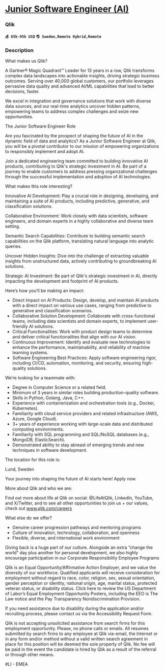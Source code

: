 # [Junior Software Engineer (AI)](https://www.remotewlb.com/apply/junior-software-engineer-ai)  
### Qlik  
#### `💰 65k-95k USD` `🌎 Sweden,Remote Hybrid,Remote`  

### Description

What makes us Qlik?

A Gartner® Magic Quadrant™ Leader for 13 years in a row, Qlik transforms complex data landscapes into actionable insights, driving strategic business outcomes. Serving over 40,000 global customers, our portfolio leverages pervasive data quality and advanced AI/ML capabilities that lead to better decisions, faster.

We excel in integration and governance solutions that work with diverse data sources, and our real-time analytics uncover hidden patterns, empowering teams to address complex challenges and seize new opportunities.

The Junior Software Engineer Role

Are you fascinated by the prospect of shaping the future of AI in the dynamic field of data and analytics? As a Junior Software Engineer at Qlik, you will be a pivotal contributor to our mission of empowering organizations to responsibly implement and adopt AI.

Join a dedicated engineering team committed to building innovative AI products, contributing to Qlik's strategic investment in AI. Be part of a journey to enable customers to address pressing organizational challenges through the successful implementation and adoption of AI technologies.

What makes this role interesting?

Innovative AI Development: Play a crucial role in designing, developing, and maintaining a suite of AI products, including predictive, generative, and classification solutions.

Collaborative Environment: Work closely with data scientists, software engineers, and domain experts in a highly collaborative and diverse team setting.

Semantic Search Capabilities: Contribute to building semantic search capabilities on the Qlik platform, translating natural language into analytic queries.

Uncover Hidden Insights: Dive into the challenge of extracting valuable insights from unstructured data, actively contributing to groundbreaking AI solutions.

Strategic AI Investment: Be part of Qlik's strategic investment in AI, directly impacting the development and footprint of AI products.

Here’s how you’ll be making an impact:

  * Direct Impact on AI Products: Design, develop, and maintain AI products with a direct impact on various use cases, ranging from predictive to generative and classification scenarios.
  * Collaborative Solution Development: Collaborate with cross-functional teams, including data scientists and domain experts, to implement user-friendly AI solutions.
  * Critical Functionalities: Work with product design teams to determine and deliver critical functionalities that align with our AI vision.
  * Continuous Improvement: Identify and evaluate new technologies to enhance the performance, maintainability, and reliability of machine learning systems.
  * Software Engineering Best Practices: Apply software engineering rigor, including CI/CD, automation, monitoring, and security, ensuring high-quality solutions.

We’re looking for a teammate with:

  * Degree in Computer Science or a related field.
  * Minimum of 3 years in similar roles building production-quality software.
  * Skills in Python, Golang, Java, C++.
  * Experience with containerization and orchestration tools (e.g., Docker, Kubernetes).
  * Familiarity with cloud service providers and related infrastructure (AWS, Azure, Google Cloud).
  * 3+ years of experience working with large-scale data and distributed computing environments.
  * Familiarity with SQL programming and SQL/NoSQL databases (e.g., MongoDB, ElasticSearch).
  * Demonstrated ability to stay abreast of emerging trends and new techniques in software development.

The location for this role is:

Lund, Sweden

Your journey into shaping the future of AI starts here! Apply now.

More about Qlik and who we are:

Find out more about life at Qlik on social: @LifeAtQlik, LinkedIn, YouTube, and X/Twitter, and to see all other opportunities to join us + our values, check out www.qlik.com/careers

What else do we offer?

  * Genuine career progression pathways and mentoring programs
  * Culture of innovation, technology, collaboration, and openness
  * Flexible, diverse, and international work environment

Giving back is a huge part of our culture. Alongside an extra “change the world” day plus another for personal development, we also highly encourage participation in our Corporate Responsibility Employee Programs

Qlik is an Equal Opportunity/Affirmative Action Employer, and we value the diversity of our workforce. Qualified applicants will receive consideration for employment without regard to race, color, religion, sex, sexual orientation, gender perception or identity, national origin, age, marital status, protected veteran status, or disability status. Click here to review the US Department of Labor’s Equal Employment Opportunity Posters, including the EEO is The Law notice and the Pay Transparency Nondiscrimination Provision.

If you need assistance due to disability during the application and/or recruiting process, please contact us via the Accessibility Request Form.

Qlik is not accepting unsolicited assistance from search firms for this employment opportunity. Please, no phone calls or emails. All resumes submitted by search firms to any employee at Qlik via-email, the Internet or in any form and/or method without a valid written search agreement in place for this position will be deemed the sole property of Qlik. No fee will be paid in the event the candidate is hired by Qlik as a result of the referral or through other means.

#LI - EMEA

